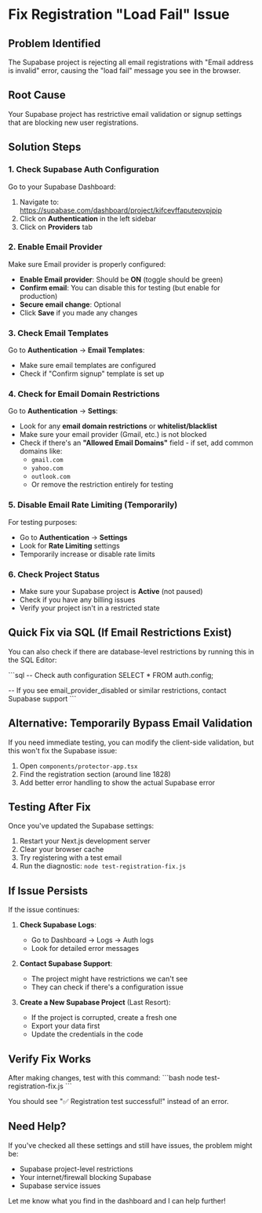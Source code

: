 # Fix Registration "Load Fail" Issue

## Problem Identified
The Supabase project is rejecting all email registrations with "Email address is invalid" error, causing the "load fail" message you see in the browser.

## Root Cause
Your Supabase project has restrictive email validation or signup settings that are blocking new user registrations.

## Solution Steps

### 1. Check Supabase Auth Configuration

Go to your Supabase Dashboard:
1. Navigate to: https://supabase.com/dashboard/project/kifcevffaputepvpjpip
2. Click on **Authentication** in the left sidebar
3. Click on **Providers** tab

### 2. Enable Email Provider

Make sure Email provider is properly configured:
- **Enable Email provider**: Should be **ON** (toggle should be green)
- **Confirm email**: You can disable this for testing (but enable for production)
- **Secure email change**: Optional
- Click **Save** if you made any changes

### 3. Check Email Templates

Go to **Authentication** → **Email Templates**:
- Make sure email templates are configured
- Check if "Confirm signup" template is set up

### 4. Check for Email Domain Restrictions

Go to **Authentication** → **Settings**:
- Look for any **email domain restrictions** or **whitelist/blacklist**
- Make sure your email provider (Gmail, etc.) is not blocked
- Check if there's an **"Allowed Email Domains"** field - if set, add common domains like:
  - `gmail.com`
  - `yahoo.com`
  - `outlook.com`
  - Or remove the restriction entirely for testing

### 5. Disable Email Rate Limiting (Temporarily)

For testing purposes:
- Go to **Authentication** → **Settings**
- Look for **Rate Limiting** settings
- Temporarily increase or disable rate limits

### 6. Check Project Status

- Make sure your Supabase project is **Active** (not paused)
- Check if you have any billing issues
- Verify your project isn't in a restricted state

## Quick Fix via SQL (If Email Restrictions Exist)

You can also check if there are database-level restrictions by running this in the SQL Editor:

\`\`\`sql
-- Check auth configuration
SELECT * FROM auth.config;

-- If you see email_provider_disabled or similar restrictions, contact Supabase support
\`\`\`

## Alternative: Temporarily Bypass Email Validation

If you need immediate testing, you can modify the client-side validation, but this won't fix the Supabase issue:

1. Open `components/protector-app.tsx`
2. Find the registration section (around line 1828)
3. Add better error handling to show the actual Supabase error

## Testing After Fix

Once you've updated the Supabase settings:

1. Restart your Next.js development server
2. Clear your browser cache
3. Try registering with a test email
4. Run the diagnostic: `node test-registration-fix.js`

## If Issue Persists

If the issue continues:

1. **Check Supabase Logs**: 
   - Go to Dashboard → Logs → Auth logs
   - Look for detailed error messages

2. **Contact Supabase Support**:
   - The project might have restrictions we can't see
   - They can check if there's a configuration issue

3. **Create a New Supabase Project** (Last Resort):
   - If the project is corrupted, create a fresh one
   - Export your data first
   - Update the credentials in the code

## Verify Fix Works

After making changes, test with this command:
\`\`\`bash
node test-registration-fix.js
\`\`\`

You should see "✅ Registration test successful!" instead of an error.

## Need Help?

If you've checked all these settings and still have issues, the problem might be:
- Supabase project-level restrictions
- Your internet/firewall blocking Supabase
- Supabase service issues

Let me know what you find in the dashboard and I can help further!



















